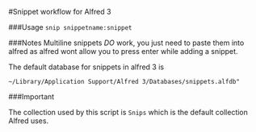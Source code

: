 #Snippet workflow for Alfred 3

###Usage
`snip snippetname:snippet`

###Notes
Multiline snippets *DO* work, you just need to paste them into alfred as alfred wont allow you to press enter while adding a snippet.

The default database for snippets in alfred 3 is

`~/Library/Application Support/Alfred 3/Databases/snippets.alfdb"`

###Important

The collection used by this script is `Snips` which is the default collection Alfred uses.
